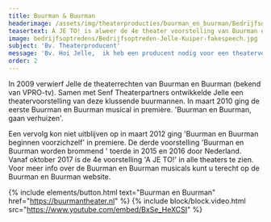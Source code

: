 ```yaml
---
title: Buurman & Buurman
headerimage: /assets/img/theaterproducties/buurman_en_buurman/Bedrijfsoptreden-buurmanbuurman-Jelle-Kuiper-3.jpg
teasertext: A JE TO! is alweer de 4e theater voorstelling van Buurman en Buurman.
image: bedrijfsoptredens/Bedrijfsoptreden-Jelle-Kuiper-fakespeech.jpg
subject: 'Bv. Theaterproducent'
message: 'Bv. Hoi Jelle,  ik heb een producent nodig voor een theatervoorstelling die ik op aan het zetten ben. Wil je een keertje koffie drinken? Groetjes, Charlotte'
order: 2
---
```


In 2009 verwierf Jelle de theaterrechten van Buurman en Buurman (bekend van VPRO-tv). Samen met Senf Theaterpartners ontwikkelde Jelle een theatervoorstelling van deze klussende buurmannen. In maart 2010 ging de eerste Buurman en Buurman musical in première. 'Buurman en Buurman, gaan verhuizen'.

Een vervolg kon niet uitblijven op in maart 2012 ging 'Buurman en Buurman beginnen voorzichzelf' in premiere. De derde voorstelling 'Buurman en Buurman worden brommend ' toerde in 2015 en 2016 door Nederland. Vanaf oktober 2017 is de 4e voorstelling 'A JE TO!' in alle theaters te zien. Voor meer info over de Buurman en Buurman musicals kunt u terecht op de Buurman en Buurman website.

{% include elements/button.html text="Buurman en Buurman" href="https://buurmantheater.nl" %}
{% include block/block.video.html src="https://www.youtube.com/embed/BxSe_HeXCSI" %}
